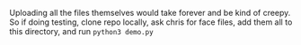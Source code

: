 Uploading all the files themselves would take forever and be kind of creepy. So if doing testing, clone repo locally, ask chris for face files, add them all to this directory, and run `python3 demo.py`
